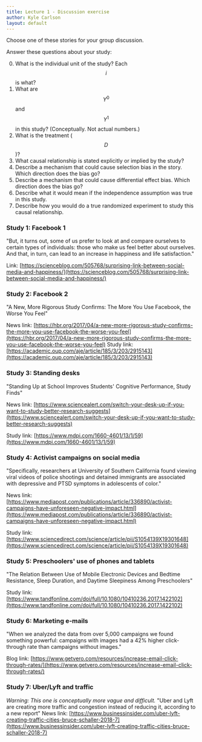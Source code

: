 ```yaml
---
title: Lecture 1 - Discussion exercise
author: Kyle Carlson
layout: default
---
```


Choose one of these stories for your group discussion.

Answer these questions about your study:

0. What is the individual unit of the study? Each $$i$$ is what?
1. What are $$Y^0$$ and $$Y^1$$ in this study? (Conceptually. Not actual numbers.)
2. What is the treatment ($$D$$)?
3. What causal relationship is stated explicitly or implied by the study?
4. Describe a mechanism that could cause selection bias in the story. Which direction does the bias go?
5. Describe a mechanism that could cause differential effect bias. Which direction does the bias go?
6. Describe what it would mean if the independence assumption was true in this study.
7. Describe how you would do a true randomized experiment to study this causal relationship.


### Study 1: Facebook 1
"But, it turns out, some of us prefer to look at and compare ourselves to certain types of individuals: those who make us feel better about ourselves. And that, in turn, can lead to an increase in happiness and life satisfaction."

Link: [https://scienceblog.com/505768/surprising-link-between-social-media-and-happiness/](https://scienceblog.com/505768/surprising-link-between-social-media-and-happiness/)

### Study 2: Facebook 2
"A New, More Rigorous Study Confirms: The More You Use Facebook, the Worse You Feel"

News link: [https://hbr.org/2017/04/a-new-more-rigorous-study-confirms-the-more-you-use-facebook-the-worse-you-feel](https://hbr.org/2017/04/a-new-more-rigorous-study-confirms-the-more-you-use-facebook-the-worse-you-feel)
Study link: [https://academic.oup.com/aje/article/185/3/203/2915143](https://academic.oup.com/aje/article/185/3/203/2915143)

### Study 3: Standing desks
"Standing Up at School Improves Students' Cognitive Performance, Study Finds"

News link: [https://www.sciencealert.com/switch-your-desk-up-if-you-want-to-study-better-research-suggests](https://www.sciencealert.com/switch-your-desk-up-if-you-want-to-study-better-research-suggests)

Study link: [https://www.mdpi.com/1660-4601/13/1/59](https://www.mdpi.com/1660-4601/13/1/59)
<!-- https://www.healthline.com/health-news/social-media-use-increases-depression-and-loneliness#Our-curated-lives -->

### Study 4: Activist campaigns on social media
"Specifically, researchers at University of Southern California found viewing viral videos of police shootings and detained immigrants are associated with depressive and PTSD symptoms in adolescents of color."

News link: [https://www.mediapost.com/publications/article/336890/activist-campaigns-have-unforeseen-negative-impact.html](https://www.mediapost.com/publications/article/336890/activist-campaigns-have-unforeseen-negative-impact.html)

Study link: [https://www.sciencedirect.com/science/article/pii/S1054139X19301648](https://www.sciencedirect.com/science/article/pii/S1054139X19301648)

### Study 5: Preschoolers' use of phones and tablets
"The Relation Between Use of Mobile Electronic Devices and Bedtime Resistance, Sleep Duration, and Daytime Sleepiness Among Preschoolers"

Study link: [https://www.tandfonline.com/doi/full/10.1080/10410236.2017.1422102](https://www.tandfonline.com/doi/full/10.1080/10410236.2017.1422102)

### Study 6: Marketing e-mails
"When we analyzed the data from over 5,000 campaigns we found something powerful: campaigns with images had a 42% higher click-through rate than campaigns without images."

Blog link: [https://www.getvero.com/resources/increase-email-click-through-rates/](https://www.getvero.com/resources/increase-email-click-through-rates/)

### Study 7: Uber/Lyft and traffic
_Warning: This one is conceptually more vague and difficult._
"Uber and Lyft are creating more traffic and congestion instead of reducing it, according to a new report"
News link: [https://www.businessinsider.com/uber-lyft-creating-traffic-cities-bruce-schaller-2018-7](https://www.businessinsider.com/uber-lyft-creating-traffic-cities-bruce-schaller-2018-7)

<!-- ### Study 5: Basketball locker room at half-time
News link: [https://newsroom.haas.berkeley.edu/winning-coaches-locker-room-secret/](https://newsroom.haas.berkeley.edu/winning-coaches-locker-room-secret/)
 -->
<!-- study abroad
http://glossari.uga.edu/datasets/pdfs/FINAL.pdf -->

